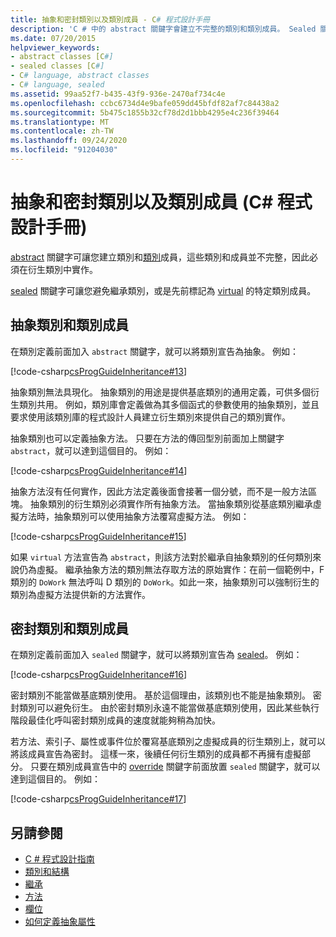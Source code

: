 ```yaml
---
title: 抽象和密封類別以及類別成員 - C# 程式設計手冊
description: 'C # 中的 abstract 關鍵字會建立不完整的類別和類別成員。 Sealed 關鍵字會防止繼承先前的虛擬類別或類別成員。'
ms.date: 07/20/2015
helpviewer_keywords:
- abstract classes [C#]
- sealed classes [C#]
- C# language, abstract classes
- C# language, sealed
ms.assetid: 99aa52f7-b435-43f9-936e-2470af734c4e
ms.openlocfilehash: ccbc6734d4e9bafe059dd45bfdf82af7c84438a2
ms.sourcegitcommit: 5b475c1855b32cf78d2d1bbb4295e4c236f39464
ms.translationtype: MT
ms.contentlocale: zh-TW
ms.lasthandoff: 09/24/2020
ms.locfileid: "91204030"
---
```

# <a name="abstract-and-sealed-classes-and-class-members-c-programming-guide"></a>抽象和密封類別以及類別成員 (C# 程式設計手冊)

[abstract](../../language-reference/keywords/abstract.md) 關鍵字可讓您建立類別和[類別](../../language-reference/keywords/class.md)成員，這些類別和成員並不完整，因此必須在衍生類別中實作。  
  
 [sealed](../../language-reference/keywords/sealed.md) 關鍵字可讓您避免繼承類別，或是先前標記為 [virtual](../../language-reference/keywords/virtual.md) 的特定類別成員。  
  
## <a name="abstract-classes-and-class-members"></a>抽象類別和類別成員  

 在類別定義前面加入 `abstract` 關鍵字，就可以將類別宣告為抽象。 例如：  
  
 [!code-csharp[csProgGuideInheritance#13](~/samples/snippets/csharp/VS_Snippets_VBCSharp/csProgGuideInheritance/CS/Inheritance.cs#13)]  
  
 抽象類別無法具現化。 抽象類別的用途是提供基底類別的通用定義，可供多個衍生類別共用。 例如，類別庫會定義做為其多個函式的參數使用的抽象類別，並且要求使用該類別庫的程式設計人員建立衍生類別來提供自己的類別實作。  
  
 抽象類別也可以定義抽象方法。 只要在方法的傳回型別前面加上關鍵字 `abstract`，就可以達到這個目的。 例如：  
  
 [!code-csharp[csProgGuideInheritance#14](~/samples/snippets/csharp/VS_Snippets_VBCSharp/csProgGuideInheritance/CS/Inheritance.cs#14)]  
  
 抽象方法沒有任何實作，因此方法定義後面會接著一個分號，而不是一般方法區塊。 抽象類別的衍生類別必須實作所有抽象方法。 當抽象類別從基底類別繼承虛擬方法時，抽象類別可以使用抽象方法覆寫虛擬方法。 例如：  
  
 [!code-csharp[csProgGuideInheritance#15](~/samples/snippets/csharp/VS_Snippets_VBCSharp/csProgGuideInheritance/CS/Inheritance.cs#15)]  
  
 如果 `virtual` 方法宣告為 `abstract`，則該方法對於繼承自抽象類別的任何類別來說仍為虛擬。 繼承抽象方法的類別無法存取方法的原始實作：在前一個範例中，F 類別的 `DoWork` 無法呼叫 D 類別的 `DoWork`。如此一來，抽象類別可以強制衍生的類別為虛擬方法提供新的方法實作。  
  
## <a name="sealed-classes-and-class-members"></a>密封類別和類別成員  

 在類別定義前面加入 `sealed` 關鍵字，就可以將類別宣告為 [sealed](../../language-reference/keywords/sealed.md)。 例如：  
  
 [!code-csharp[csProgGuideInheritance#16](~/samples/snippets/csharp/VS_Snippets_VBCSharp/csProgGuideInheritance/CS/Inheritance.cs#16)]  
  
 密封類別不能當做基底類別使用。 基於這個理由，該類別也不能是抽象類別。 密封類別可以避免衍生。 由於密封類別永遠不能當做基底類別使用，因此某些執行階段最佳化呼叫密封類別成員的速度就能夠稍為加快。  
  
 若方法、索引子、屬性或事件位於覆寫基底類別之虛擬成員的衍生類別上，就可以將該成員宣告為密封。 這樣一來，後續任何衍生類別的成員都不再擁有虛擬部分。 只要在類別成員宣告中的 [override](../../language-reference/keywords/override.md) 關鍵字前面放置 `sealed` 關鍵字，就可以達到這個目的。 例如：  
  
 [!code-csharp[csProgGuideInheritance#17](~/samples/snippets/csharp/VS_Snippets_VBCSharp/csProgGuideInheritance/CS/Inheritance.cs#17)]  
  
## <a name="see-also"></a>另請參閱

- [C # 程式設計指南](../index.md)
- [類別和結構](./index.md)
- [繼承](./inheritance.md)
- [方法](./methods.md)
- [欄位](./fields.md)
- [如何定義抽象屬性](./how-to-define-abstract-properties.md)
